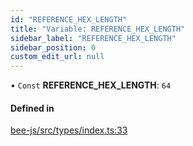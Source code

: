 ```yaml
---
id: "REFERENCE_HEX_LENGTH"
title: "Variable: REFERENCE_HEX_LENGTH"
sidebar_label: "REFERENCE_HEX_LENGTH"
sidebar_position: 0
custom_edit_url: null
---
```


• `Const` **REFERENCE\_HEX\_LENGTH**: ``64``

#### Defined in

[bee-js/src/types/index.ts:33](https://github.com/ethersphere/bee-js/blob/2c8b9d1/src/types/index.ts#L33)
